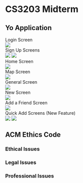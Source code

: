 # CS3203 Midterm
## Yo Application
Login Screen  
![](Login.png)  
Sign Up Screens  
![](Signup1.png)
![](Signup2.png)  
Home Screen  
![](Home.png)  
Map Screen  
![](Map.png)  
General Screen  
![](General.png)  
New Screen  
![](New.png)  
Add a Friend Screen  
![](AddaFriend.png)  
Quick Add Screens (New Feature)  
![](QuickAdd1.png)
![](QuickAdd2.png)  

## ACM Ethics Code
### Ethical Issues
### Legal Issues
### Professional Issues
